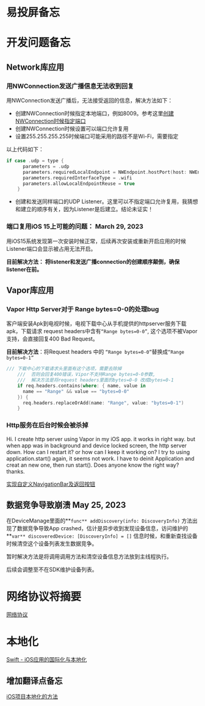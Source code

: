 # 易投屏备忘

# 开发问题备忘

## Network库应用

### 用NWConnection发送广播信息无法收到回复

用NWConnection发送广播后，无法接受返回的信息，解决方法如下：

- 创建NWConnection时候指定本地端口，例如8009。参考这里[创建NWConnection时候指定端口](../010%20Processing%200f50b30afbf648eb98134bcb28c9a79c/NW%20Framework%E5%AD%A6%E4%B9%A0%E8%AE%B0%E5%BD%95%E7%82%B9%20e7e66ca932284b9691eb392e6ca3be00.md)
- 创建NWConnection时候设置可以端口允许复用
- 设置255.255.255.255时候端口可能采用的路径不是Wi-Fi，需要指定

以上代码如下：

```swift
if case .udp = type {
      parameters = .udp
      parameters.requiredLocalEndpoint = NWEndpoint.hostPort(host: NWEndpoint.Host("0.0.0.0"), port: NWEndpoint.Port(rawValue: YMLNetwork.DEV_DISCOVERY_UDP_LISTEN_PORT)!)
      parameters.requiredInterfaceType = .wifi
      parameters.allowLocalEndpointReuse = true
    }
```

- 创建和发送同样端口的UDP Listener。这里可以不指定端口允许复用，我猜想和建立的顺序有关，因为Listener是后建立。结论未证实！

### 端口复用iOS 15上可能的问题： March 29, 2023

用iOS15系统发现第一次安装时候正常，后续再次安装或重新开启应用的时候Listener端口会显示被占用无法开启。

**目前解决方法： 将listener和发送广播connection的创建顺序颠倒，确保listener在前。**

## Vapor库应用

### Vapor Http Server对于 Range bytes=0-0的处理bug

客户端安装Apk到电视时候，电视下载中心从手机提供的httpserver服务下载apk，下载请求 request headers中含有`“Range bytes=0-0”`, 这个选项不被Vapor支持，会直接回复400 Bad Request。

**目前解决方法**：将Request headers 中的 `“Range bytes=0-0”`替换成`“Range bytes=0-1”`

```swift
/// 下载中心的下载请求头里面有这个选项，需要去除掉
    ///  否则会回复400错误，Vipor不支持Range bytes=0-0参数,
    ///  解决方法是将request headers里面的bytes=0-0 改成bytes=0-1
    if req.headers.contains(where: { name, value in
      name == "Range" && value == "bytes=0-0"
    }) {
      req.headers.replaceOrAdd(name: "Range", value: "bytes=0-1")
    }
```

### Http服务在后台时候会被杀掉

Hi. I create http server using Vapor in my iOS app. it works in right way. but when app was in background and device locked screen, the http server down. How can I restart it? or how can I keep it working on? I try to using application.start() again, it seems not work. I have to deinit Application and creat an new one, then run start(). Does anyone know the right way? thanks.

[实现自定义NavigationBar及返回按钮](%E6%98%93%E6%8A%95%E5%B1%8F%E5%A4%87%E5%BF%98%200d904732f39849b6b092fa7af8bdc4cd/%E5%AE%9E%E7%8E%B0%E8%87%AA%E5%AE%9A%E4%B9%89NavigationBar%E5%8F%8A%E8%BF%94%E5%9B%9E%E6%8C%89%E9%92%AE%2028d723c2e56c425087252f7f25d4c323.md)

## 数据竞争导致崩溃 May 25, 2023

在DeviceManage里面的**`func** addDiscovery(info: DiscoveryInfo)` 方法出现了数据竞争导致App crashed，估计是异步收到发现设备信息，访问维护的**`var** discoveredDevice: [DiscoveryInfo] = []` 信息时候，和重新查找设备时候清空这个设备列表发生数据竞争。

暂时解决方法是将调用调用方法和清空设备信息方法放到主线程执行。

后续会调整至不在SDK维护设备列表。

# 网络协议将摘要

[ 网络协议](%E6%98%93%E6%8A%95%E5%B1%8F%E5%A4%87%E5%BF%98%200d904732f39849b6b092fa7af8bdc4cd/%E7%BD%91%E7%BB%9C%E5%8D%8F%E8%AE%AE%20a857b3675d6d4320acb19e0aa2ee977d.md)

# 本地化

[Swift - iOS应用的国际化与本地化](../010%20Processing%200f50b30afbf648eb98134bcb28c9a79c/Swift%20-%20iOS%E5%BA%94%E7%94%A8%E7%9A%84%E5%9B%BD%E9%99%85%E5%8C%96%E4%B8%8E%E6%9C%AC%E5%9C%B0%E5%8C%96%20f10aa11fd49848a4b6f690209c9f5f9f.md)

## 增加翻译点备忘

[ iOS项目本地化的方法](%E6%98%93%E6%8A%95%E5%B1%8F%E5%A4%87%E5%BF%98%200d904732f39849b6b092fa7af8bdc4cd/iOS%E9%A1%B9%E7%9B%AE%E6%9C%AC%E5%9C%B0%E5%8C%96%E7%9A%84%E6%96%B9%E6%B3%95%205fe93708327f410c9d4c0269adf9933e.md)